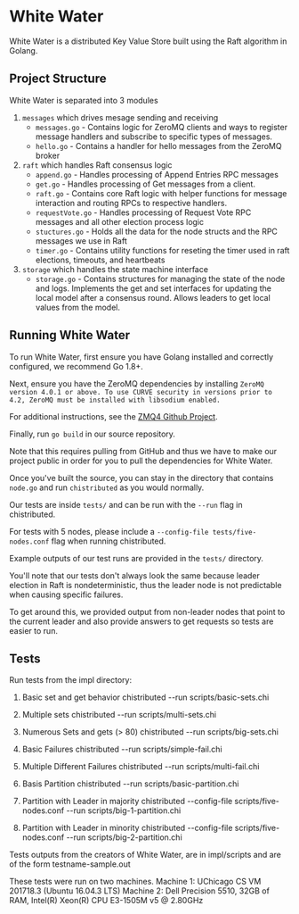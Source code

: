 # White Water
White Water is a distributed Key Value Store built using the Raft algorithm in Golang.

## Project Structure
White Water is separated into 3 modules
1. `messages` which drives mesage sending and receiving
    - `messages.go` - Contains logic for ZeroMQ clients and ways to register message handlers and subscribe to specific types of messages.
    - `hello.go` - Contains a handler for hello messages from the ZeroMQ broker
2. `raft` which handles Raft consensus logic
    - `append.go` - Handles processing of Append Entries RPC messages
    - `get.go` - Handles processing of Get messages from a client.
    - `raft.go` - Contains core Raft logic with helper functions for message interaction and routing RPCs to respective handlers.
    - `requestVote.go` - Handles processing of Request Vote RPC messages and all other election process logic
    - `stuctures.go` - Holds all the data for the node structs and the RPC messages we use in Raft
    - `timer.go` - Contains utility functions for reseting the timer used in raft elections, timeouts, and heartbeats
3. `storage` which handles the state machine interface
    - `storage.go` - Contains structures for managing the state of the node and logs. Implements the get and set interfaces for updating the local model after a consensus round. Allows leaders to get local values from the model.

## Running White Water
To run White Water, first ensure you have Golang installed and correctly configured, we recommend Go 1.8+.

Next, ensure you have the ZeroMQ dependencies by installing `ZeroMQ version 4.0.1 or above. To use CURVE security in versions prior to 4.2, ZeroMQ must be installed with libsodium enabled.`

For additional instructions, see the [ZMQ4 Github Project](https://github.com/pebbe/zmq4).

Finally, run `go build` in our source repository.

Note that this requires pulling from GitHub and thus we have to make our project public in order for you to pull the dependencies for White Water.

Once you've built the source, you can stay in the directory that contains `node.go` and run `chistributed` as you would normally.

Our tests are inside `tests/` and can be run with the `--run` flag in chistributed.

For tests with 5 nodes, please include a `--config-file tests/five-nodes.conf` flag when running chistributed.

Example outputs of our test runs are provided in the `tests/` directory.

You'll note that our tests don't always look the same because leader election in Raft is nondeterministic, thus the leader node is not predictable when causing specific failures.

To get around this, we provided output from non-leader nodes that point to the current leader and also provide answers to get requests so tests are easier to run.


## Tests
Run tests from the impl directory:

1. Basic set and get behavior
chistributed --run scripts/basic-sets.chi

2. Multiple sets
chistributed --run scripts/multi-sets.chi

3. Numerous Sets and gets (> 80)
chistributed --run scripts/big-sets.chi

4. Basic Failures
chistributed --run scripts/simple-fail.chi

5. Multiple Different Failures
chistributed --run scripts/multi-fail.chi

6. Basis Partition
chistributed --run scripts/basic-partition.chi

7. Partition with Leader in majority
chistributed --config-file scripts/five-nodes.conf --run scripts/big-1-partition.chi

8. Partition with Leader in minority
chistributed --config-file scripts/five-nodes.conf --run scripts/big-2-partition.chi

Tests outputs from the creators of White Water, are in impl/scripts
and are of the form testname-sample.out

These tests were run on two machines.
Machine 1: UChicago CS VM 201718.3 (Ubuntu 16.04.3 LTS)
Machine 2: Dell Precision 5510, 32GB of RAM, Intel(R) Xeon(R) CPU E3-1505M v5 @ 2.80GHz
